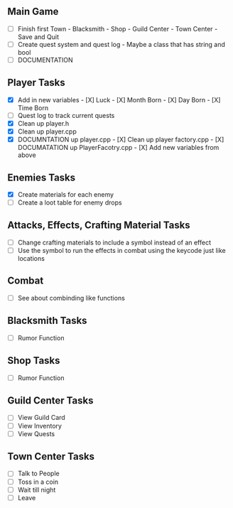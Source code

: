 ## Main Game
  - [ ] Finish first Town
        - Blacksmith
        - Shop
        - Guild Center
        - Town Center
        - Save and Quit
  - [ ] Create quest system and quest log
        - Maybe a class that has string and bool
  - [ ] DOCUMENTATION

## Player Tasks
  - [X] Add in new variables
        - [X] Luck
        - [X] Month Born
        - [X] Day Born
        - [X] Time Born
  - [ ] Quest log to track current quests  
  - [X] Clean up player.h
  - [X] Clean up player.cpp
  - [X] DOCUMNTATION up player.cpp
        - [X] Clean up player factory.cpp
        - [X] DOCUMATATION up PlayerFacotry.cpp
        - [X] Add new variables from above

## Enemies Tasks
  - [X] Create materials for each enemy
  - [ ] Create a loot table for enemy drops

## Attacks, Effects, Crafting Material Tasks
  - [ ] Change crafting materials to include a symbol instead of an effect
  - [ ] Use the symbol to run the effects in combat using the keycode just like locations

## Combat
  - [ ] See about combinding like functions

## Blacksmith Tasks
  - [ ] Rumor Function

## Shop Tasks
  - [ ] Rumor Function

## Guild Center Tasks
  - [ ] View Guild Card
  - [ ] View Inventory
  - [ ] View Quests

## Town Center Tasks
  - [ ] Talk to People
  - [ ] Toss in a coin
  - [ ] Wait till night
  - [ ] Leave